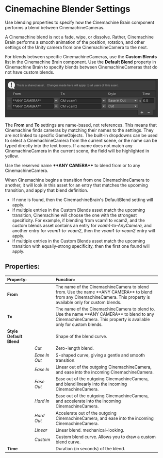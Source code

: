 # Cinemachine Blender Settings

Use blending properties to specify how the Cinemachine Brain component performs a blend between CinemachineCameras.

A Cinemachine blend is not a fade, wipe, or dissolve. Rather, Cinemachine Brain performs a smooth animation of the position, rotation, and other settings of the Unity camera from one CinemachineCamera to the next.

For blends between specific CinemachineCameras, use the __Custom Blends__ list in the Cinemachine Brain component. Use the __Default Blend__ property in Cinemachine Brain to specify blends between CinemachineCameras that do not have custom blends.

![Custom Blends list in Cinemachine Brain](images/CinemachineCustomBlends.png)

The __From__ and __To__ settings are name-based, not references. This means that Cinemachine finds cameras by matching their names to the settings. They are not linked to specific GameObjects.  The built-in dropdowns can be used to select a CinemachineCamera from the current scene, or the name can be typed directly into the text boxes.  If a name does not match any CinemachineCamera in the current scene, the field will be highlighted in yellow.

Use the reserved name **\*\*ANY CAMERA\*\*** to blend from or to any CinemachineCamera.

When Cinemachine begins a transition from one CinemachineCamera to another, it will look in this asset for an entry that matches the upcoming transition, and apply that blend definition.  

- If none is found, then the CinemachineBrain's DefaultBlend setting will apply.  
- If multiple entries in the Custom Blends asset match the upcoming transition, Cinemachine will choose the one with the strongest specificity. For example, if blending from vcam1 to vcam2, and the custom blends asset contains an entry for _vcam1-to-AnyCamera_, and another entry for _vcam1-to-vcam2_, then the _vcam1-to-vcam2_ entry will apply.
- If multiple entries in the Custom Blends asset match the upcoming transition with equally-strong specificity, then the first one found will apply.

## Properties:

| **Property:** || **Function:** |
|:---|:---|:---|
| __From__ || The name of the CinemachineCamera to blend from. Use the name \*\*ANY CAMERA\*\* to blend from any CinemachineCamera. This property is available only for custom blends. |
| __To__ || The name of the CinemachineCamera to blend to. Use the name \*\*ANY CAMERA\*\* to blend to any CinemachineCamera. This property is available only for custom blends. |
| __Style Default Blend__ || Shape of the blend curve. |
| | _Cut_ | Zero-length blend. |
| | _Ease In Out_ | S-shaped curve, giving a gentle and smooth transition. |
| | _Ease In_ | Linear out of the outgoing CinemachineCamera, and ease into the incoming CinemachineCamera. |
| | _Ease Out_ | Ease out of the outgoing CinemachineCamera, and blend linearly into the incoming CinemachineCamera. |
| | _Hard In_ | Ease out of the outgoing CinemachineCamera, and accelerate into the incoming CinemachineCamera. |
| | _Hard Out_ | Accelerate out of the outgoing CinemachineCamera, and ease into the incoming CinemachineCamera. |
| | _Linear_ | Linear blend. mechanical-looking. |
| | _Custom_ | Custom blend curve. Allows you to draw a custom blend curve. |
| __Time__ || Duration (in seconds) of the blend. |


